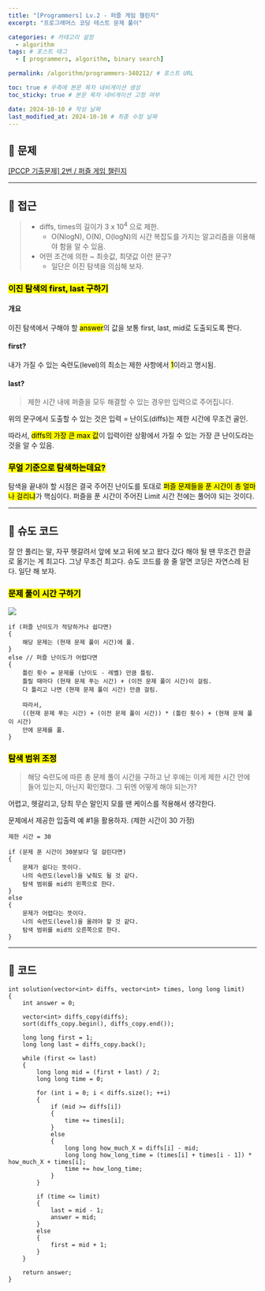 ```yaml
---
title: "[Programmers] Lv.2 - 퍼즐 게임 챌린지"
excerpt: "프로그래머스 코딩 테스트 문제 풀이"

categories: # 카테고리 설정
  - algorithm
tags: # 포스트 태그
  - [ programmers, algorithm, binary search]

permalink: /algorithm/programmers-340212/ # 포스트 URL

toc: true # 우측에 본문 목차 네비게이션 생성
toc_sticky: true # 본문 목차 네비게이션 고정 여부

date: 2024-10-10 # 작성 날짜
last_modified_at: 2024-10-10 # 최종 수정 날짜
---
```


## 🍥 문제

[[PCCP 기출문제] 2번 / 퍼즐 게임 챌린지](https://school.programmers.co.kr/learn/courses/30/lessons/340212)

- - -

## 🍥 접근
> - diffs, times의 길이가 3 x 10<sup>4</sup> 으로 제한.
>   - O(NlogN), O(N), O(logN)의 시간 복잡도를 가지는 알고리즘을 이용해야 함을 알 수 있음.
> - 어떤 조건에 의한 ~ 최솟값, 최댓값 이런 문구?
>   - 일단은 이진 탐색을 의심해 보자.

### <mark>이진 탐색의 first, last 구하기</mark>
#### 개요
이진 탐색에서 구해야 할 <mark>answer</mark>의 값을 보통 first, last, mid로 도출되도록 짠다.

#### first?
내가 가질 수 있는 숙련도(level)의 최소는 제한 사항에서 <mark>1</mark>이라고 명시됨.
#### last?
> 제한 시간 내에 퍼즐을 모두 해결할 수 있는 경우만 입력으로 주어집니다.

위의 문구에서 도출할 수 있는 것은 입력 = 난이도(diffs)는 제한 시간에 무조건 골인.

따라서, <mark>diffs의 가장 큰 max 값</mark>이 입력이란 상황에서 가질 수 있는 가장 큰 난이도라는 것을 알 수 있음.

### <mark>무얼 기준으로 탐색하는데요?</mark>
탐색을 끝내야 할 시점은 결국 주어진 난이도를 토대로 <mark>퍼즐 문제들을 푼 시간이 총 얼마나 걸리냐</mark>가 핵심이다. 퍼즐을 푼 시간이 주어진 Limit 시간 전에는 풀어야 되는 것이다.

- - -

## 🍥 슈도 코드
잘 안 풀리는 말, 자꾸 헷갈려서 앞에 보고 뒤에 보고 왔다 갔다 해야 될 땐 무조건 한글로 옮기는 게 최고다. 그냥 무조건 최고다. 슈도 코드를 쓸 줄 알면 코딩은 자연스레 된다. 일단 해 보자.

### <mark>문제 풀이 시간 구하기</mark>
                 
![](\assets\images\posts_img\algotithm\programmers-340212-01)

```
if (퍼즐 난이도가 적당하거나 쉽다면)
{
    해당 문제는 (현재 문제 풀이 시간)에 풂.
}
else // 퍼즐 난이도가 어렵다면
{
    틀린 횟수 = 문제를 (난이도 - 레벨) 만큼 틀림.
    틀릴 때마다 (현재 문제 푸는 시간) + (이전 문제 풀이 시간)이 걸림.
    다 틀리고 나면 (현재 문제 풀이 시간) 만큼 걸림.
    
    따라서,
    ((현재 문제 푸는 시간) + (이전 문제 풀이 시간)) * (틀린 횟수) + (현재 문제 풀이 시간)
    만에 문제를 풂.
}
```
### <mark>탐색 범위 조정</mark>
> 해당 숙련도에 따른 총 문제 풀이 시간을 구하고 난 후에는 이게 제한 시간 안에 들어 있는지, 아닌지 확인했다. 그 뒤엔 어떻게 해야 되는가?

어렵고, 헷갈리고, 당최 무슨 말인지 모를 땐 케이스를 적용해서 생각한다.

문제에서 제공한 입출력 예 #1을 활용하자. (제한 시간이 30 가정) 
```
제한 시간 = 30

if (문제 푼 시간이 30분보다 덜 걸린다면)
{
    문제가 쉽다는 뜻이다.
    나의 숙련도(level)을 낮춰도 될 것 같다.
    탐색 범위를 mid의 왼쪽으로 한다.
}
else
{
    문제가 어렵다는 뜻이다.
    나의 숙련도(level)을 올려야 할 것 같다. 
    탐색 범위를 mid의 오른쪽으로 한다.
}       
```

- - -

## 🍥 코드

```
int solution(vector<int> diffs, vector<int> times, long long limit)
{
    int answer = 0;

    vector<int> diffs_copy(diffs);
    sort(diffs_copy.begin(), diffs_copy.end());

    long long first = 1;
    long long last = diffs_copy.back();

    while (first <= last)
    {
        long long mid = (first + last) / 2;
        long long time = 0;

        for (int i = 0; i < diffs.size(); ++i)
        {
            if (mid >= diffs[i])
            {
                time += times[i];
            }
            else
            {
                long long how_much_X = diffs[i] - mid;
                long long how_long_time = (times[i] + times[i - 1]) * how_much_X + times[i];
                time += how_long_time;
            }
        }

        if (time <= limit)
        {
            last = mid - 1;
            answer = mid;
        }
        else
        {
            first = mid + 1;
        }
    }

    return answer;
}
```